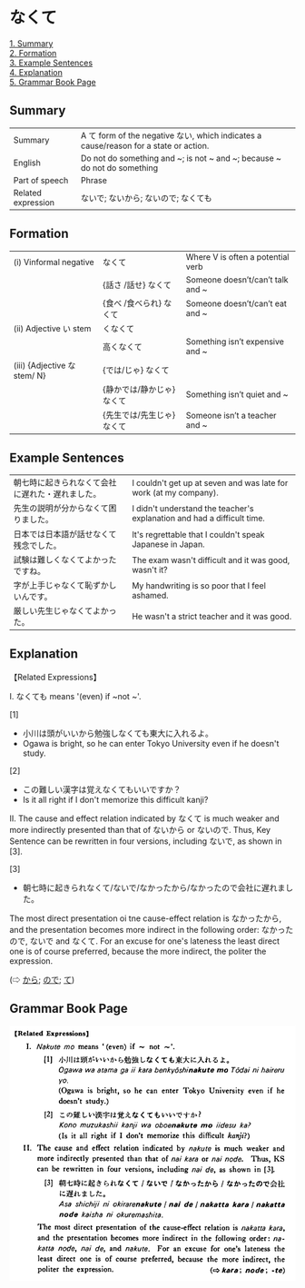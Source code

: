 # なくて

[1. Summary](#summary)<br>
[2. Formation](#formation)<br>
[3. Example Sentences](#example-sentences)<br>
[4. Explanation](#explanation)<br>
[5. Grammar Book Page](#grammar-book-page)<br>


## Summary

<table><tr>   <td>Summary</td>   <td>A て form of the negative ない, which indicates a cause/reason for a state or action.</td></tr><tr>   <td>English</td>   <td>Do not do something and ~; is not ~ and ~; because ~ do not do something</td></tr><tr>   <td>Part of speech</td>   <td>Phrase</td></tr><tr>   <td>Related expression</td>   <td>ないで; ないから; ないので; なくても</td></tr></table>

## Formation

<table class="table"> <tbody><tr class="tr head"> <td class="td"><span class="numbers">(i)</span> <span> <span class="bold">Vinformal negative</span></span></td> <td class="td"><span class="concept">なくて</span> </td> <td class="td"><span>Where    V is often a potential verb</span></td> </tr> <tr class="tr"> <td class="td"><span>&nbsp;</span></td> <td class="td"><span>{話さ /話せ} <span class="concept">なくて</span></span></td> <td class="td"><span>Someone    doesn’t/can’t talk and ~</span></td> </tr> <tr class="tr"> <td class="td"><span>&nbsp;</span></td> <td class="td"><span>{食べ /食べられ} <span class="concept">なくて</span></span></td> <td class="td"><span>Someone    doesn’t/can’t eat and ~</span></td> </tr> <tr class="tr head"> <td class="td"><span class="numbers">(ii)</span> <span> <span class="bold">Adjective い stem</span></span></td> <td class="td"><span class="concept">くなくて</span> </td> <td class="td"><span>&nbsp;</span></td> </tr> <tr class="tr"> <td class="td"><span>&nbsp;</span></td> <td class="td"><span>高<span class="concept">くなくて</span></span> </td> <td class="td"><span>Something    isn’t expensive and ~</span></td> </tr> <tr class="tr head"> <td class="td"><span class="numbers">(iii)</span> <span> <span class="bold">{Adjective な stem/   N}</span></span></td> <td class="td"><span>{<span class="concept">では</span>/<span class="concept">じゃ</span>} <span class="concept">なくて</span></span></td> <td class="td"><span>&nbsp;</span></td> </tr> <tr class="tr"> <td class="td"><span>&nbsp;</span></td> <td class="td"><span>{静か<span class="concept">では</span>/静か<span class="concept">じゃ</span>} <span class="concept">なくて</span></span></td> <td class="td"><span>Something    isn’t quiet and ~</span></td> </tr> <tr class="tr"> <td class="td"><span>&nbsp;</span></td> <td class="td"><span>{先生<span class="concept">では</span>/先生<span class="concept">じゃ</span>} <span class="concept">なくて</span></span></td> <td class="td"><span>Someone    isn’t a teacher and ~</span></td> </tr></tbody></table>

## Example Sentences

<table><tr>   <td>朝七時に起きられなくて会社に遅れた・遅れました。</td>   <td>I couldn't get up at seven and was late for work (at my company).</td></tr><tr>   <td>先生の説明が分からなくて困りました。</td>   <td>I didn't understand the teacher's explanation and had a difficult time.</td></tr><tr>   <td>日本では日本語が話せなくて残念でした。</td>   <td>It's regrettable that I couldn't speak Japanese in Japan.</td></tr><tr>   <td>試験は難しくなくてよかったですね。</td>   <td>The exam wasn't difficult and it was good, wasn't it?</td></tr><tr>   <td>字が上手じゃなくて恥ずかしいんです。</td>   <td>My handwriting is so poor that I feel ashamed.</td></tr><tr>   <td>厳しい先生じゃなくてよかった。</td>   <td>He wasn't a strict teacher and it was good.</td></tr></table>

## Explanation

<p>【Related Expressions】</p>  <p>I. なくても means '(even) if ~not ~'.</p>  <p>[1]</p>  <ul> <li>小川は頭がいいから勉強しなくても東大に入れるよ。</li> <li>Ogawa is bright, so he can enter Tokyo University even if he doesn't study.</li> </ul>  <p>[2]</p>  <ul> <li>この難しい漢字は覚えなくてもいいですか？</li> <li>Is it all right if I don't memorize this difficult kanji?</li> </ul>  <p>II. The cause and effect relation indicated by <span class="cloze">なくて</span> is much weaker and more indirectly presented than that of ないから or ないので. Thus, Key Sentence can be rewritten in four versions, including ないで, as shown in [3].</p>  <p>[3]</p>  <ul> <li>朝七時に起きられ<span class="cloze">なくて</span>/ないで/なかったから/なかったので会社に遅れました。</li> </ul>  <p>The most direct presentation oi tne cause-effect relation is なかったから, and the presentation becomes more indirect in the following order: なかったので, ないで and <span class="cloze">なくて</span>. For an excuse for one's lateness the least direct one is of course preferred, because the more indirect, the politer the expression.</p>   <p>(⇨ <a href="#㊦ から (1)">から</a>; <a href="#㊦ ので">ので</a>; <a href="#㊦ て">て</a>)</p>

## Grammar Book Page

![](../img/Basicなくて.png)

